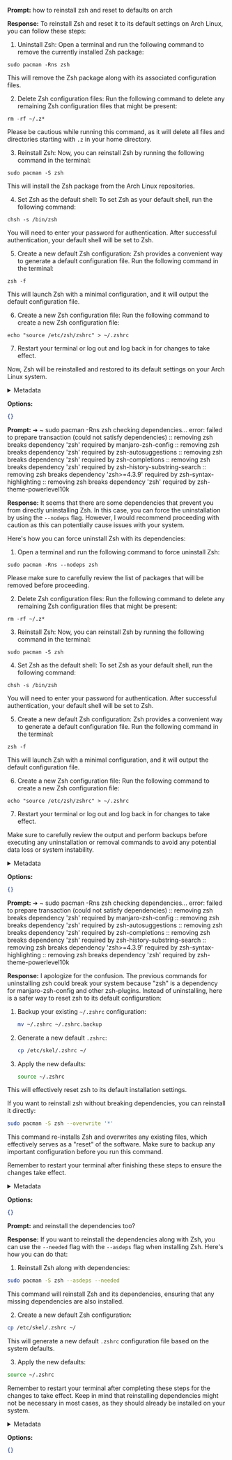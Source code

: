 **Prompt:**
how to reinstall zsh and reset to defaults on arch

**Response:**
To reinstall Zsh and reset it to its default settings on Arch Linux, you can follow these steps:

1. Uninstall Zsh: Open a terminal and run the following command to remove the currently installed Zsh package:
```
sudo pacman -Rns zsh
```
This will remove the Zsh package along with its associated configuration files.

2. Delete Zsh configuration files: Run the following command to delete any remaining Zsh configuration files that might be present:
```
rm -rf ~/.z*
```
Please be cautious while running this command, as it will delete all files and directories starting with `.z` in your home directory.

3. Reinstall Zsh: Now, you can reinstall Zsh by running the following command in the terminal:
```
sudo pacman -S zsh
```
This will install the Zsh package from the Arch Linux repositories.

4. Set Zsh as the default shell: To set Zsh as your default shell, run the following command:
```
chsh -s /bin/zsh
```
You will need to enter your password for authentication. After successful authentication, your default shell will be set to Zsh.

5. Create a new default Zsh configuration: Zsh provides a convenient way to generate a default configuration file. Run the following command in the terminal:
```
zsh -f
```
This will launch Zsh with a minimal configuration, and it will output the default configuration file.

6. Create a new Zsh configuration file: Run the following command to create a new Zsh configuration file:
```
echo "source /etc/zsh/zshrc" > ~/.zshrc
```

7. Restart your terminal or log out and log back in for changes to take effect.

Now, Zsh will be reinstalled and restored to its default settings on your Arch Linux system.

<details><summary>Metadata</summary>

- Duration: 38229 ms
- Datetime: 2023-10-18T08:40:00.385595
- Model: gpt-3.5-turbo-0613

</details>

**Options:**
```json
{}
```

**Prompt:**
➜  ~ sudo pacman -Rns zsh
checking dependencies...
error: failed to prepare transaction (could not satisfy dependencies)
:: removing zsh breaks dependency 'zsh' required by manjaro-zsh-config
:: removing zsh breaks dependency 'zsh' required by zsh-autosuggestions
:: removing zsh breaks dependency 'zsh' required by zsh-completions
:: removing zsh breaks dependency 'zsh' required by zsh-history-substring-search
:: removing zsh breaks dependency 'zsh>=4.3.9' required by zsh-syntax-highlighting
:: removing zsh breaks dependency 'zsh' required by zsh-theme-powerlevel10k

**Response:**
It seems that there are some dependencies that prevent you from directly uninstalling Zsh. In this case, you can force the uninstallation by using the `--nodeps` flag. However, I would recommend proceeding with caution as this can potentially cause issues with your system.

Here's how you can force uninstall Zsh with its dependencies:

1. Open a terminal and run the following command to force uninstall Zsh:
```
sudo pacman -Rns --nodeps zsh
```
Please make sure to carefully review the list of packages that will be removed before proceeding. 

2. Delete Zsh configuration files: Run the following command to delete any remaining Zsh configuration files that might be present:
```
rm -rf ~/.z*
```

3. Reinstall Zsh: Now, you can reinstall Zsh by running the following command in the terminal:
```
sudo pacman -S zsh
```

4. Set Zsh as the default shell: To set Zsh as your default shell, run the following command:
```
chsh -s /bin/zsh
```
You will need to enter your password for authentication. After successful authentication, your default shell will be set to Zsh.

5. Create a new default Zsh configuration: Zsh provides a convenient way to generate a default configuration file. Run the following command in the terminal:
```
zsh -f
```
This will launch Zsh with a minimal configuration, and it will output the default configuration file.

6. Create a new Zsh configuration file: Run the following command to create a new Zsh configuration file:
```
echo "source /etc/zsh/zshrc" > ~/.zshrc
```

7. Restart your terminal or log out and log back in for changes to take effect.

Make sure to carefully review the output and perform backups before executing any uninstallation or removal commands to avoid any potential data loss or system instability.

<details><summary>Metadata</summary>

- Duration: 39024 ms
- Datetime: 2023-10-18T08:44:05.462290
- Model: gpt-3.5-turbo-0613

</details>

**Options:**
```json
{}
```

**Prompt:**
➜  ~ sudo pacman -Rns zsh
checking dependencies...
error: failed to prepare transaction (could not satisfy dependencies)
:: removing zsh breaks dependency 'zsh' required by manjaro-zsh-config
:: removing zsh breaks dependency 'zsh' required by zsh-autosuggestions
:: removing zsh breaks dependency 'zsh' required by zsh-completions
:: removing zsh breaks dependency 'zsh' required by zsh-history-substring-search
:: removing zsh breaks dependency 'zsh>=4.3.9' required by zsh-syntax-highlighting
:: removing zsh breaks dependency 'zsh' required by zsh-theme-powerlevel10k

**Response:**
I apologize for the confusion. The previous commands for uninstalling zsh could break your system because "zsh" is a dependency for manjaro-zsh-config and other zsh-plugins. Instead of uninstalling, here is a safer way to reset zsh to its default configuration:

1. Backup your existing `~/.zshrc` configuration:

   ```bash
   mv ~/.zshrc ~/.zshrc.backup
   ```

2. Generate a new default `.zshrc`:

   ```bash
   cp /etc/skel/.zshrc ~/
   ```

3. Apply the new defaults:

   ```bash
   source ~/.zshrc
   ```

This will effectively reset zsh to its default installation settings.

If you want to reinstall zsh without breaking dependencies, you can reinstall it directly:

```bash
sudo pacman -S zsh --overwrite '*'
```

This command re-installs Zsh and overwrites any existing files, which effectively serves as a "reset" of the software. Make sure to backup any important configuration before you run this command.

Remember to restart your terminal after finishing these steps to ensure the changes take effect.

<details><summary>Metadata</summary>

- Duration: 43058 ms
- Datetime: 2023-10-18T08:45:43.633074
- Model: gpt-4-0613

</details>

**Options:**
```json
{}
```

**Prompt:**
and reinstall the dependencies too?

**Response:**
If you want to reinstall the dependencies along with Zsh, you can use the `--needed` flag with the `--asdeps` flag when installing Zsh. Here's how you can do that:

1. Reinstall Zsh along with dependencies:
```bash
sudo pacman -S zsh --asdeps --needed
```
This command will reinstall Zsh and its dependencies, ensuring that any missing dependencies are also installed.

2. Create a new default Zsh configuration:
```bash
cp /etc/skel/.zshrc ~/
```
This will generate a new default `.zshrc` configuration file based on the system defaults.

3. Apply the new defaults:
```bash
source ~/.zshrc
```

Remember to restart your terminal after completing these steps for the changes to take effect. Keep in mind that reinstalling dependencies might not be necessary in most cases, as they should already be installed on your system.

<details><summary>Metadata</summary>

- Duration: 19482 ms
- Datetime: 2023-10-18T08:46:43.168837
- Model: gpt-3.5-turbo-0613

</details>

**Options:**
```json
{}
```

